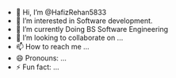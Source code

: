 - 👋 Hi, I’m @HafizRehan5833
- 👀 I’m interested in Software development.
- 🌱 I’m currently Doing BS Software Engineering
- 💞️ I’m looking to collaborate on ...
- 📫 How to reach me ...
- 😄 Pronouns: ...
- ⚡ Fun fact: ...

<!---
HafizRehan5833/HafizRehan5833 is a ✨ special ✨ repository because its `README.md` (this file) appears on your GitHub profile.
You can click the Preview link to take a look at your changes.
--->
